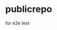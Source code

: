 # publicrepo
for e2e test





































































































































































































































































































































































































































































































































































































































































































































































































































































































































































































































































































































































































































































































































































































































































































































































































































































































































